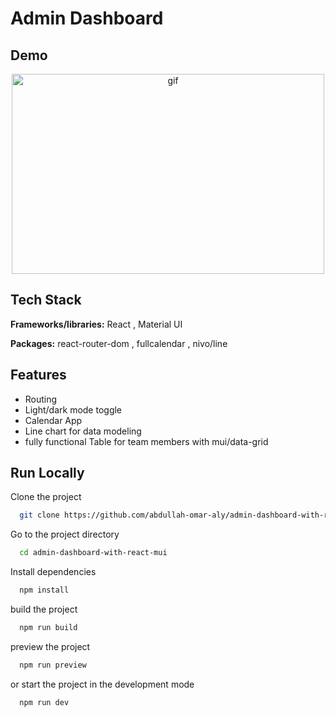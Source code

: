 
# Admin Dashboard 




## Demo

<div align="center"><img alt="gif" src="https://media4.giphy.com/media/7k2NbaHjoa2C611iwF/giphy.gif?cid=790b7611194f7ed07568f67e423c10c3cbcee98f8c4bafba&rid=giphy.gif&ct=g" width="500" height="320" /></div>


## Tech Stack

**Frameworks/libraries:** React , Material UI

**Packages:** react-router-dom , fullcalendar , nivo/line

## Features

- Routing 
- Light/dark mode toggle
- Calendar App 
- Line chart for data modeling
- fully functional Table for team members with mui/data-grid


## Run Locally

Clone the project

```bash
  git clone https://github.com/abdullah-omar-aly/admin-dashboard-with-react-mui.git
```

Go to the project directory

```bash
  cd admin-dashboard-with-react-mui
```

Install dependencies

```bash
  npm install
```

build the project

```bash
  npm run build 
```

preview the project

```bash
  npm run preview 
```

or start the project in the development mode

```bash
  npm run dev 
```

